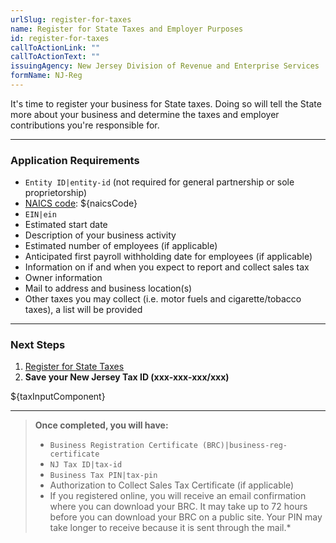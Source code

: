 ```yaml
---
urlSlug: register-for-taxes
name: Register for State Taxes and Employer Purposes
id: register-for-taxes
callToActionLink: ""
callToActionText: ""
issuingAgency: New Jersey Division of Revenue and Enterprise Services
formName: NJ-Reg
---
```


It's time to register your business for State taxes. Doing so will tell the State more about your business and determine the taxes and employer contributions you're responsible for.

---

### Application Requirements

- `Entity ID|entity-id` (not required for general partnership or sole proprietorship)
- [NAICS code](/tasks/determine-naics-code): ${naicsCode}
- `EIN|ein`
- Estimated start date
- Description of your business activity
- Estimated number of employees (if applicable)
- Anticipated first payroll withholding date for employees (if applicable)
- Information on if and when you expect to report and collect sales tax
- Owner information
- Mail to address and business location(s)
- Other taxes you may collect (i.e. motor fuels and cigarette/tobacco taxes), a list will be provided

---

### Next Steps

1. [Register for State Taxes](https://www.njportal.com/DOR/BusinessRegistration)
2. **Save your New Jersey Tax ID (xxx-xxx-xxx/xxx)**

${taxInputComponent}

---

> **Once completed, you will have:**
>
> - `Business Registration Certificate (BRC)|business-reg-certificate`
> - `NJ Tax ID|tax-id`
> - `Business Tax PIN|tax-pin`
> - Authorization to Collect Sales Tax Certificate (if applicable)
> - If you registered online, you will receive an email confirmation where you can download your BRC. It may take up to 72 hours before you can download your BRC on a public site. Your PIN may take longer to receive because it is sent through the mail.\*
